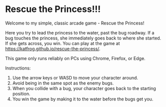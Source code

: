 Rescue the Princess!!!
===============================

Welcome to my simple, classic arcade game - Rescue the Princess!

Here you try to lead the princess to the water, past the bug roadway.  If a
bug touches the princess, she immediately goes back to where she started.  If
she gets across, you win.  You can play at the game at
https://katfrog.github.io/rescue-the-princess/.  

This game only runs reliably on PCs using Chrome, Firefox, or Edge.


Instructions:
1. Use the arrow keys or WASD to move your character around.
2. Avoid being in the same spot as the enemy bugs.
3. When you collide with a bug, your character goes back to the starting position.
4. You win the game by making it to the water before the bugs get you.
